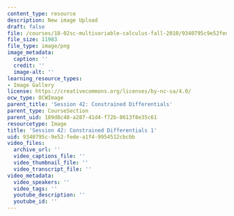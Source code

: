 ```yaml
---
content_type: resource
description: New image Upload
draft: false
file: /courses/18-02sc-multivariable-calculus-fall-2010/9340795c9e52fedea1f49954512cbcbb_MIT18_02SC_L14Brds_1.png
file_size: 11983
file_type: image/png
image_metadata:
  caption: ''
  credit: ''
  image-alt: ''
learning_resource_types:
- Image Gallery
license: https://creativecommons.org/licenses/by-nc-sa/4.0/
ocw_type: OCWImage
parent_title: 'Session 42: Constrained Differentials'
parent_type: CourseSection
parent_uid: 189d8c48-a287-41d4-f72b-8613f8e35c61
resourcetype: Image
title: 'Session 42: Constrained Differentials 1'
uid: 9340795c-9e52-fede-a1f4-9954512cbcbb
video_files:
  archive_url: ''
  video_captions_file: ''
  video_thumbnail_file: ''
  video_transcript_file: ''
video_metadata:
  video_speakers: ''
  video_tags: ''
  youtube_description: ''
  youtube_id: ''
---
```

